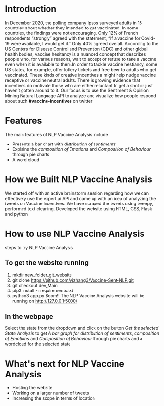 # Introduction
In December 2020, the polling company Ipsos surveyed adults in 15 countries about whether they intended to get vaccinated. In some countries, the findings were not encouraging. Only 12% of French respondents “strongly” agreed with the statement, “If a vaccine for Covid-19 were available, I would get it.” Only 40% agreed overall. According to the US Centers for Disease Control and Prevention (CDC) and other global health bodies, vaccine hesitancy is a nuanced concept that describes people who, for various reasons, wait to accept or refuse to take a vaccine even when it is available to them.In order to tackle vaccine hestiancy, some US states, for example, offer lottery tickets and free beer to adults who get vaccinated. These kinds of creative incentives a might help nudge vaccine receptive or vaccine neutral adults. There is growing evidence that incentives do motivate those who are either reluctant to get a shot or just haven’t gotten around to it. Our focus is to use the Sentiment & Opinion Mining Natural Language API to analyze and visualize how people respond about such **#vaccine-incentives** on twitter

# Features 
The main features of NLP Vaccine Analysis include
* Presents a bar chart with *distribution of sentiments*
* Explains the *composition of Emotions* and *Composition of Behaviour* through pie charts
* A word cloud

# How we Built NLP Vaccine Analysis
We started off with an active brainstorm session regarding how we can effectively use the  expert.ai API and came up with an idea of analyzing the tweets on Vaccine incentives.
We have scraped the tweets using tweepy, performed text cleaning.
Developed the website using HTML, CSS, Flask and python

# How to use NLP Vaccine Analysis
steps to try NLP Vaccine Analysis
## To get the website running
1. mkdir new_folder_git_website
2. git clone https://github.com/yjzhang3/Vaccine-Sent-NLP.git
3. git checkout dev_Main
4. pip3 install -r requirements.txt
5. python3 app.py
Boom!! The NLP Vaccine Analysis website will be running on http://127.0.0.1:5000/

## In the webpage
Select the state from the dropdown and click on the button *Get the selected State Analysis* to get *A bar graph for distribution of sentiments*, 
*composition of Emotions*  and *Composition of Behaviour* through pie charts and a wordcloud for the selected state

# What's next for NLP Vaccine Analysis
* Hosting the website
* Working on a larger number of tweets
* Increasing the scope in terms of location
